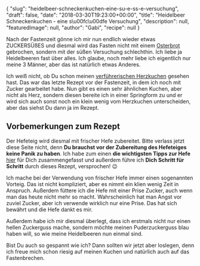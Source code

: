 {
    "slug": "heidelbeer-schneckenkuchen-eine-su-e-ss-e-versuchung",
    "draft": false,
    "date": "2018-03-30T19:23:00+00:00",
    "title": "Heidelbeer Schneckenkuchen - eine s\u00fc\u00dfe Versuchung",
    "description": null,
    "featuredImage": null,
    "author": "Gabi",
    "recipe": null
}

Nach der Fastenzeit gönne ich mir nun endlich wieder etwas ZUCKERSÜßES und diesmal wird das Fasten nicht mit einem [Osterbrot](https://kochfokus.de/artikel/suesses-no-knead-osterbrot/ "Osterbrot") gebrochen, sondern mit der süßen Versuchung schlechthin. Ich liebe ja Heidelbeeren fast über alles. Ich glaube, noch mehr liebe ich eigentlich nur meine 3 Männer, aber das ist natürlich etwas Anderes.

Ich weiß nicht, ob Du schon meinen [verführerischen Herzkuchen](https://kochfokus.de/artikel/verfuehrerischer-herzschneckenkuchen/ "verführerischen Herzkuchen") gesehen hast. Das war das letzte Rezept vor der Fastenzeit, in dem ich noch mit Zucker gearbeitet habe. Nun gibt es einen sehr ähnlichen Kuchen, aber nicht als Herz, sondern diesen bereite ich in einer Springform zu und er wird sich auch sonst noch ein klein wenig vom Herzkuchen unterscheiden, aber das siehst Du dann ja im Rezept.

## Vorbemerkungen zum Rezept

Der Hefeteig wird diesmal mit frischer Hefe zubereitet. Bitte verlass jetzt diese Seite nicht, denn **Du brauchst vor der Zubereitung des Hefeteiges keine Panik zu haben**. Ich habe zum einen **die wichtigsten Tipps zur Hefe** [hier](https://kochfokus.de/artikel/hefe/ "hier") für Dich zusammengefasst und außerdem führe ich **Dich Schritt für Schritt** durch dieses Rezept, versprochen! 😉

Ich mache bei der Verwendung von frischer Hefe immer einen sogenannten Vorteig. Das ist nicht kompliziert, aber es nimmt ein klien wenig Zeit in Anspruch. Außerdem füttere ich die Hefe mit einer Prise Zucker, auch wenn man das heute nicht mehr so macht. Wahrscheinlich hat man Angst vor zuviel Zucker, aber ich verwende wirklich nur eine Prise. Das hat sich bewährt und die Hefe dankt es mir.


Außerdem habe ich mir diesmal überlegt, dass ich erstmals nicht nur einen hellen Zuckerguss mache, sondern möchte meinen Puderzuckerguss blau haben will, so wie meine Heidelbeeren nun einmal sind.

Bist Du auch so gespannt wie ich? Dann sollten wir jetzt aber loslegen, denn ich freue mich schon riesig auf meinen Kuchen und natürlich auch auf das Fastenbrechen.